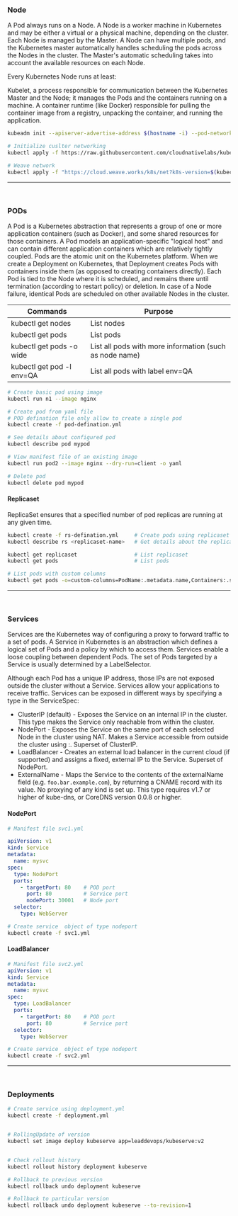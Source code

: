 
### Node
A Pod always runs on a Node. A Node is a worker machine in Kubernetes and may be either a virtual or a physical machine, depending on the cluster. Each Node is managed by the Master. A Node can have multiple pods, and the Kubernetes master automatically handles scheduling the pods across the Nodes in the cluster. The Master's automatic scheduling takes into account the available resources on each Node.

Every Kubernetes Node runs at least:

Kubelet, a process responsible for communication between the Kubernetes Master and the Node; it manages the Pods and the containers running on a machine.
A container runtime (like Docker) responsible for pulling the container image from a registry, unpacking the container, and running the application.


```sh
kubeadm init --apiserver-advertise-address $(hostname -i) --pod-network-cidr 10.5.0.0/16

# Initialize cuslter networking
kubectl apply -f https://raw.githubusercontent.com/cloudnativelabs/kube-router/master/daemonset/kubeadm-kuberouter.yaml

# Weave network
kubectl apply -f "https://cloud.weave.works/k8s/net?k8s-version=$(kubectl version | base64 | tr -d '\n')"

```

---
<br/>

### PODs
A Pod is a Kubernetes abstraction that represents a group of one or more application containers (such as Docker), and some shared resources for those containers. A Pod models an application-specific "logical host" and can contain different application containers which are relatively tightly coupled. Pods are the atomic unit on the Kubernetes platform. When we create a Deployment on Kubernetes, that Deployment creates Pods with containers inside them (as opposed to creating containers directly). Each Pod is tied to the Node where it is scheduled, and remains there until termination (according to restart policy) or deletion. In case of a Node failure, identical Pods are scheduled on other available Nodes in the cluster.



|    Commands                   | Purpose                                                 |
|-------------------------------|---------------------------------------------------------|
|kubectl get nodes              | List nodes                                              |
|kubectl get pods               | List pods                                               |
|kubectl get pods -o wide       | List all pods with more information (such as node name) |
|kubectl get pod -l env=QA      | List all pods with label env=QA                         |


```sh
# Create basic pod using image
kubectl run n1 --image nginx
```

```sh
# Create pod from yaml file
# POD defination file only allow to create a single pod
kubectl create -f pod-defination.yml

# See details about configured pod
kubectl describe pod mypod
```

```sh
# View manifest file of an existing image
kubectl run pod2 --image nginx --dry-run=client -o yaml
```

```sh
# Delete pod
kubectl delete pod mypod
```




#### Replicaset

ReplicaSet ensures that a specified number of pod replicas are running at any given time.

```sh
kubectl create -f rs-defination.yml     # Create pods using replicaset defination file
kubectl describe rs <replicaset-name>   # Get details about the replicaset
```
```sh
kubectl get replicaset                  # List replicaset
kubectl get pods                        # List pods

# List pods with custom columns
kubectl get pods -o=custom-columns=PodName:.metadata.name,Containers:.spec.containers[*].name,Image:.spec.containers[*].image
```

---
<br/>

### Services
Services are the Kubernetes way of configuring a proxy to forward traffic to a set of pods.
A Service in Kubernetes is an abstraction which defines a logical set of Pods and a policy by which to access them. Services enable a loose coupling between dependent Pods. The set of Pods targeted by a Service is usually determined by a LabelSelector.

Although each Pod has a unique IP address, those IPs are not exposed outside the cluster without a Service. Services allow your applications to receive traffic. Services can be exposed in different ways by specifying a type in the ServiceSpec:

- ClusterIP (default) - Exposes the Service on an internal IP in the cluster. This type makes the Service only reachable from within the cluster.
- NodePort - Exposes the Service on the same port of each selected Node in the cluster using NAT. Makes a Service accessible from outside the cluster using <NodeIP>:<NodePort>. Superset of ClusterIP.
- LoadBalancer - Creates an external load balancer in the current cloud (if supported) and assigns a fixed, external IP to the Service. Superset of NodePort.
- ExternalName - Maps the Service to the contents of the externalName field (e.g. `foo.bar.example.com`), by returning a CNAME record with its value. No proxying of any kind is set up. This type requires v1.7 or higher of kube-dns, or CoreDNS version 0.0.8 or higher.


#### NodePort
```yaml
# Manifest file svc1.yml

apiVersion: v1
kind: Service
metadata:
  name: mysvc
spec:
  type: NodePort
  ports:
    - targetPort: 80    # POD port
      port: 80          # Service port
      nodePort: 30001   # Node port
  selector:
    type: WebServer
```

```sh
# Create service  object of type nodeport
kubectl create -f svc1.yml
```


#### LoadBalancer
```yaml
# Manifest file svc2.yml
apiVersion: v1
kind: Service
metadata:
  name: mysvc
spec:
  type: LoadBalancer
  ports:
    - targetPort: 80    # POD port
      port: 80          # Service port
  selector:
    type: WebServer

```

```sh
# Create service  object of type nodeport
kubectl create -f svc2.yml
```

---
<br/>


### Deployments


```sh
# Create service using deployment.yml
kubectl create -f deployment.yml


# RollingUpdate of version
kubectl set image deploy kubeserve app=leaddevops/kubeserve:v2


# Check rollout history
kubectl rollout history deployment kubeserve

# Rollback to previous version
kubectl rollback undo deployment kubeserve

# Rollback to particular version
kubectl rollback undo deployment kubeserve --to-revision=1

```

